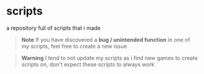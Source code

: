# scripts
a repository full of scripts that i made
> **Note**
> If you have discovered a **bug / unintended function** in one of my scripts, feel free to create a new issue

> **Warning**
> I tend to not update my scripts as i find new games to create scripts on, don't expect these scripts to always work
